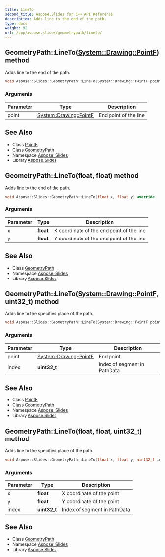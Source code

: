 ```yaml
---
title: LineTo
second_title: Aspose.Slides for C++ API Reference
description: Adds line to the end of the path.
type: docs
weight: 92
url: /cpp/aspose.slides/geometrypath/lineto/
---
```

## GeometryPath::LineTo([System::Drawing::PointF](../../../system.drawing/pointf/)) method


Adds line to the end of the path.

```cpp
void Aspose::Slides::GeometryPath::LineTo(System::Drawing::PointF point) override
```


### Arguments

| Parameter | Type | Description |
| --- | --- | --- |
| point | [System::Drawing::PointF](../../../system.drawing/pointf/) | End point of the line |

## See Also

* Class [PointF](../../../system.drawing/pointf/)
* Class [GeometryPath](../)
* Namespace [Aspose::Slides](../../)
* Library [Aspose.Slides](../../../)
## GeometryPath::LineTo(**float**, **float**) method


Adds line to the end of the path.

```cpp
void Aspose::Slides::GeometryPath::LineTo(float x, float y) override
```


### Arguments

| Parameter | Type | Description |
| --- | --- | --- |
| x | **float** | X coordinate of the end point of the line |
| y | **float** | Y coordinate of the end point of the line |

## See Also

* Class [GeometryPath](../)
* Namespace [Aspose::Slides](../../)
* Library [Aspose.Slides](../../../)
## GeometryPath::LineTo([System::Drawing::PointF](../../../system.drawing/pointf/), **uint32_t**) method


Adds line to the specified place of the path.

```cpp
void Aspose::Slides::GeometryPath::LineTo(System::Drawing::PointF point, uint32_t index) override
```


### Arguments

| Parameter | Type | Description |
| --- | --- | --- |
| point | [System::Drawing::PointF](../../../system.drawing/pointf/) | End point |
| index | **uint32_t** | Index of segment in PathData |

## See Also

* Class [PointF](../../../system.drawing/pointf/)
* Class [GeometryPath](../)
* Namespace [Aspose::Slides](../../)
* Library [Aspose.Slides](../../../)
## GeometryPath::LineTo(**float**, **float**, **uint32_t**) method


Adds line to the specified place of the path.

```cpp
void Aspose::Slides::GeometryPath::LineTo(float x, float y, uint32_t index) override
```


### Arguments

| Parameter | Type | Description |
| --- | --- | --- |
| x | **float** | X coordinate of the point |
| y | **float** | Y coordinate of the point |
| index | **uint32_t** | Index of segment in PathData |

## See Also

* Class [GeometryPath](../)
* Namespace [Aspose::Slides](../../)
* Library [Aspose.Slides](../../../)
